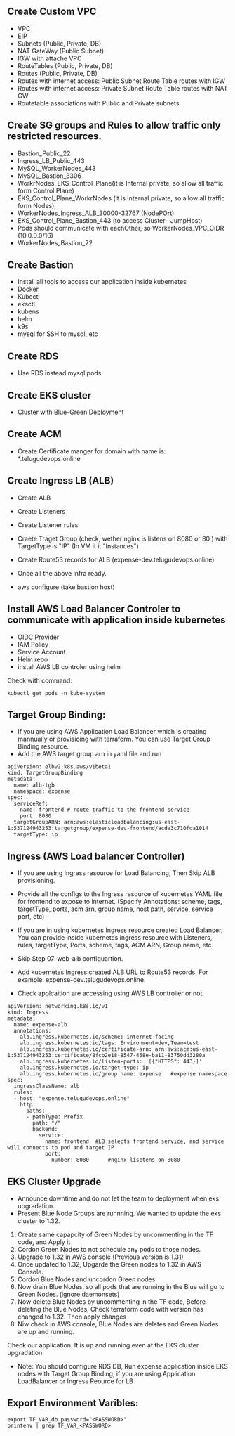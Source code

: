 ## Create Custom VPC
* VPC
* EIP
* Subnets (Public, Private, DB)
* NAT GateWay (Public Subnet)
* IGW with attache VPC
* RouteTables (Public, Private, DB)
* Routes (Public, Private, DB)
* Routes with internet access: Public Subnet Route Table routes with IGW
* Routes with internet access: Private Subnet Route Table routes with NAT GW
* Routetable associations with Public and Private subnets

## Create SG groups and Rules to allow traffic only restricted resources.
* Bastion_Public_22
* Ingress_LB_Public_443
* MySQL_WorkerNodes_443
* MySQL_Bastion_3306
* WorkrNodes_EKS_Control_Plane(it is Internal private, so allow all traffic form Control Plane)
* EKS_Control_Plane_WorkrNodes (it is Internal private, so allow all traffic form Nodes)
* WorkerNodes_Ingress_ALB_30000-32767 (NodePOrt)
* EKS_Control_Plane_Bastion_443 (to access Cluster--JumpHost)
* Pods should communicate with eachOther, so WorkerNodes_VPC_CIDR (10.0.0.0/16)
* WorkerNodes_Bastion_22

## Create Bastion
* Install all tools to access our application inside kubernetes
* Docker
* Kubectl
* eksctl
* kubens
* helm
* k9s
* mysql for SSH to mysql, etc

## Create RDS
* Use RDS instead mysql pods

## Create EKS cluster
* Cluster with Blue-Green Deployment

## Create ACM 
* Create Certificate manger for domain with name is: *.telugudevops.online

## Create Ingress LB (ALB)
* Create ALB
* Create Listeners
* Create Listener rules
* Craete Traget Group (check, wether nginx is listens on 8080 or 80 ) with TargetType is "IP" (In VM it it "Instances")
* Create Route53 records for ALB (expense-dev.telugudevops.online)

* Once all the above infra ready. 
* aws configure (take bastion host)

## Install AWS Load Balancer Controler to communicate with application inside kubernetes
* OIDC Provider
* IAM Policy
* Service Account
* Helm repo
* install AWS LB controler using helm

Check with command:
```
kubectl get pods -n kube-system
```

## Target Group Binding:
* If you are using AWS Application Load Balancer which is creating mannually or provisioing with terraform. You can use Target Group Binding resource.
* Add the AWS target group arn in yaml file and run
```
apiVersion: elbv2.k8s.aws/v1beta1
kind: TargetGroupBinding
metadata:
  name: alb-tgb
  namespace: expense
spec:
  serviceRef:
    name: frontend # route traffic to the frontend service
    port: 8080
  targetGroupARN: arn:aws:elasticloadbalancing:us-east-1:537124943253:targetgroup/expense-dev-frontend/acda3c710fda1014
  targetType: ip
```

## Ingress (AWS Load balancer Controller)
* If you are using Ingress resource for Load Balancing, Then Skip ALB provisioning.
* Provide all the configs to the Ingress resource of kubernetes YAML file for frontend to expose to internet. (Specify Annotations: scheme, tags, targetType, ports, acm arn, group name, host path, service, service port, etc)



* If you are in using kubernetes Ingress resource created Load Balancer, You can provide inside kubernetes ingress resource with Listeners, rules, targetType, Ports, scheme, tags, ACM ARN, Group name, etc. 
* Skip Step 07-web-alb configuartion.
* Add kubernetes Ingress created ALB URL to Route53 records. For example: expense-dev.telugudevops.online.
* Check applcaition are accessing using AWS LB controller or not.
```
apiVersion: networking.k8s.io/v1
kind: Ingress
metadata:
  name: expense-alb
  annotations:
    alb.ingress.kubernetes.io/scheme: internet-facing
    alb.ingress.kubernetes.io/tags: Environment=dev,Team=test
    alb.ingress.kubernetes.io/certificate-arn: arn:aws:acm:us-east-1:537124943253:certificate/8fcb2e18-8547-458e-ba11-83750dd3280a
    alb.ingress.kubernetes.io/listen-ports: '[{"HTTPS": 443}]'
    alb.ingress.kubernetes.io/target-type: ip
    alb.ingress.kubernetes.io/group.name: expense   #expense namespace
spec:
  ingressClassName: alb 
  rules:
  - host: "expense.telugudevops.online"
    http:
      paths:
      - pathType: Prefix
        path: "/"
        backend:
          service:
            name: frontend  #LB selects frontend service, and service will connects to pod and target IP
            port:
              number: 8080      #nginx lisetens on 8080
```

## EKS Cluster Upgrade
* Announce downtime and do not let the team to deployment when eks upgradation.
* Present Blue Node Groups are runnning. We wanted to update the eks cluster to 1.32.
1. Create same capapcity of Green Nodes by uncommenting in the TF code, and Apply it
2. Cordon Green Nodes to not schedule any pods to those nodes.
3. Upgrade to 1.32 in AWS console (Previous version is 1.31)
4. Once updated to 1.32, Upgarde the Green nodes to 1.32 in AWS Console.
5. Cordon Blue Nodes and uncordon Green nodes
6. Now drain Blue Nodes, so all pods that are running in the Blue will go to Green Nodes. (ignore daemonsets)
7. Now delete Blue Nodes by uncommenting in the TF code, Before deleting the Blue Nodes, Check terraform code with version has changed to 1.32. Then apply changes
8. Niw check in AWS console, Blue Nodes are deletes and Green Nodes are up and running.

Check our application. It is up and running even at the EKS cluster upgradation.


* Note: You should configure RDS DB, Run expense application inside EKS nodes with Target Group Binding, if you are using Application LoadBalancer or Ingress Reource for LB

## Export Environment Varibles:

```
export TF_VAR_db_password="<PASSWORD>"
printenv | grep TF_VAR_<PASSWORD>
```